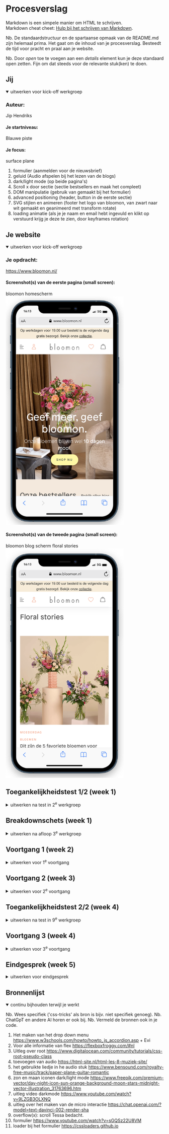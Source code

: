 # Procesverslag
Markdown is een simpele manier om HTML te schrijven.  
Markdown cheat cheet: [Hulp bij het schrijven van Markdown](https://github.com/adam-p/markdown-here/wiki/Markdown-Cheatsheet).

Nb. De standaardstructuur en de spartaanse opmaak van de README.md zijn helemaal prima. Het gaat om de inhoud van je procesverslag. Besteedt de tijd voor pracht en praal aan je website.

Nb. Door *open* toe te voegen aan een *details* element kun je deze standaard open zetten. Fijn om dat steeds voor de relevante stuk(ken) te doen.

## Jij

<details open>
  <summary>uitwerken voor kick-off werkgroep</summary>

  ### Auteur:
  Jip Hendriks

  #### Je startniveau:
  Blauwe piste

  #### Je focus:
  surface plane

  1. formulier (aanmelden voor de nieuwsbrief)
  2. geluid (Audio afspelen bij het lezen van de blogs)
  3. dark/light mode (op beide pagina's)
  4. Scroll x door sectie (sectie bestsellers en maak het compleet)
  5. DOM manipulatie (gebruik van gemaakt bij het formulier)
  6. advanced positioning (header, button in de eerste sectie)
  7. SVG stijlen en animeren (footer het logo van bloomon, van zwart naar wit gemaakt en geanimeerd met transform rotate)
  8. loading animatie (als je je naam en email hebt ingevuld en klikt op verstuurd krijg je deze te zien, door keyframes rotation)
 
</details>





## Je website

<details open>
  <summary>uitwerken voor kick-off werkgroep</summary>

  ### Je opdracht:
  https://www.bloomon.nl/

  #### Screenshot(s) van de eerste pagina (small screen): 
  bloomon homescherm 
  <img src="readme-images/start-bloomon.png" width="375px" alt="start pagina bloomon">

  #### Screenshot(s) van de tweede pagina (small screen):
  bloomon blog scherm floral stories 
  <img src="readme-images/start-floral.png" width="375px" alt="blog pagina">
 
</details>



## Toegankelijkheidstest 1/2 (week 1)

<details>
  <summary>uitwerken na test in 2<sup>e</sup> werkgroep</summary>

  ### Bevindingen
  Lijst met je bevindingen die in de test naar voren kwamen:
   <img src="readme-images/wcag1" alt="eerste pagina wcag">
  <img src="readme-images/wcag2" alt="tweede pagina wcag">
  <img src="readme-images/wcag3" alt="derde pagina wcag">
  <img src="readme-images/wcag4" alt="vierde pagina wcag">
  <img src="readme-images/wcag5" alt="vijfde pagina wcag">


</details>



## Breakdownschets (week 1)

<details>
  <summary>uitwerken na afloop 3<sup>e</sup> werkgroep</summary>

  ### de hele pagina: 
  <img src="readme-images/dummy-plaatje.jpg" width="375px" alt="breakdown van de hele pagina">

  ### dynamisch deel (bijv menu): 
  <img src="readme-images/dummy-plaatje.jpg" width="375px" alt="breakdown van een dynamisch deel">

  
<img src="readme-images/schetsen.pdf" alt="geschetste weergave van bloomons eerste pagina">
</details>





## Voortgang 1 (week 2)

<details>
  <summary>uitwerken voor 1<sup>e</sup> voortgang</summary>

  ### Stand van zaken
  Ik heb nog niet mega veel gedaann voor mijn website. Ik heb vooral de opdrachten van 
  de lessen gemaakt en gekeken hoe ik deze terug wil laten komen in de website.


  ### Agenda voor meeting
  samen met je groepje opstellen

  | student 1      | student 2          | student 3    | student 4        |
  | ---            | ---                | ---          | ---              |
  | dit bespreken  | en dit             | en ik dit    | en dan ik dat    |
  | en dat ook nog | dit als er tijd is | nog een punt | dit wil ik zeker |
  | ...            | ...                | ...          | ...              |

  deze vorm van gesprekken hebben we niet gevoerd. Ik kan dit dus alleen over mijmelf
  zeggen.

  Ik wil graag feedback over de schetsen die ik gemaakt heb van de pagina's. Ik ga feedback vragen over het gebruik van grid en flex. ook zou ik graag willen kijken naar de uitdagingen van de pagina's.

  ### Verslag van meeting
  hier na afloop snel de uitkomsten van de meeting vastleggen

  - Al goed opweg met te schetsen, niet vergeten om erbij te zetten wat links en wat buttons moeten zijn.
  - Flex en grid gebruik gaat goed, mag alleen wel vaker gebruikt worden.
  - Beginnen met de automatische foto slider
 

</details>





## Voortgang 2 (week 3)

<details>
  <summary>uitwerken voor 2<sup>e</sup> voortgang</summary>

  ### Stand van zaken

Ik ben begonnen met het maken van de header en de eerste sectie met daarin een automatische foto slider. Daarna ben ik verder gegaan met de rest van de pagina. Ik denk dat ik nu op 75% van de eerste pagina zit wat af is.


  ### Agenda voor meeting
  samen met je groepje opstellen

  ik wil graag bij het feedback gesprek hebben over het volgende:
  1. Of de header moet bestaan uit gewoon foto's of dat er ook links van gemaakt moeten worden.
  2. Of je het menu ook moet uitwerken
  


  ### Verslag van meeting
  hier na afloop snel de uitkomsten van de meeting vastleggen

  - Maak van de afbeeldingen in de header nog links
  - menu hoef je niet uit te werken als je voor responsive gaat anders niet.
  - foto slider is goed gelukt

</details>





## Toegankelijkheidstest 2/2 (week 4)

<details>
  <summary>uitwerken na test in 9<sup>e</sup> werkgroep</summary>

 Lijst met je bevindingen die in de test naar voren kwamen:
  <img src="readme-images/wcag1" alt="eerste pagina wcag">
  <img src="readme-images/wcag2" alt="tweede pagina wcag">
  <img src="readme-images/wcag3" alt="derde pagina wcag">
  <img src="readme-images/wcag4" alt="vierde pagina wcag">
  <img src="readme-images/wcag5" alt="vijfde pagina wcag">
 
</details>





## Voortgang 3 (week 4)

<details>
  <summary>uitwerken voor 3<sup>e</sup> voortgang</summary>

  ### Stand van zaken
  Ik heb de 1ste pagina helemaal afgemaakt en ook de 2de pagina is bijna af. Ik moet vooral nog de 5 surface dingen toevoegen de micro interactie. Het het maken van de footer ging goed (niet altijd). Ik had nog nooit gewerkt met een dropdown menu, dus vond het intressant om hier meer over te weten te komen. Wat minder goed ging deze week is het maken van het grid op de 2de pagina. Het grid maken zelf gign gemakkelijk. 

probleem week 4
  <img src="readme-images/week4.png" alt="problemen week 4">


  ### Agenda voor meeting
  Ik wil het graag gaan hebben over het grid van de 2de pagina, ik krijg 1 afbeelding maar niet over de gehele breedte van het scherm. Verder heb ik niet echt dingen die ik tijdens dit feedback moment wil besprekken. Dit komt doordat ik vele vragen gelijk in de les kon stellen en geholpen werd :)

  ### Verslag van meeting
  hier na afloop snel de uitkomsten van de meeting vastleggen

  - Bij het selecter had ik verkeerde waarde gebruik, dus snel aangepast en toen deed hij het.
  - Begin met de micro interactie 
  - Begin met de 5 surfaces planes

</details>





## Eindgesprek (week 5)

<details>
  <summary>uitwerken voor eindgesprek</summary>

  ### Je uitkomst - karakteristiek screenshots:
  bij dit scherm ben ik het meest trost op de foto slider en de dark/light mode
  <img src="readme-images/Jip1.png" width="375px" alt="eerste uitgewerkte pagina">

  Bij dit scherm ben ik het meest trots op de toegevoede audio
   <img src="readme-images/Jip2.png" width="375px" alt="tweede uitgewerte pagina">

  ### Dit ging goed/Heb ik geleerd: 
  Ik heb geleerd 
 - hoe je met javascript een drop down menu kunt maken
  <img src="readme-images/dropdown.png" width="375px" alt="dropdown op eigen pagina">

- hoe je audio toevoegd aan de website
  <img src="readme-images/audio.png" width="375px" alt="audio op eigen pagina">

- hoe je beter en gemakkelijker gebruik maakt van grid
  <img src="readme-images/grid.png" width="375px" alt="grid op eigen pagina">


- hoe je een dark/light mode maakt
  <img src="readme-images/dark:light.png" width="375px" alt="dark mode op eigen pagina">


- hoe je gebruik maakt van overflow x

  <img src="readme-images/overflow.png" width="375px" alt="overflow op eigen pagina">


  ### Dit was lastig/Is niet gelukt:
  Korte omschrijving met plaatjes

  <img src="readme-images/dummy-plaatje.jpg" width="375px" alt="bummer">
</details>





## Bronnenlijst

<details open>
  <summary>continu bijhouden terwijl je werkt</summary>

  Nb. Wees specifiek ('css-tricks' als bron is bijv. niet specifiek genoeg). 
  Nb. ChatGpT en andere AI horen er ook bij.
  Nb. Vermeld de bronnen ook in je code.

  1. Het maken van het drop down menu
     https://www.w3schools.com/howto/howto_js_accordion.asp + Evi
  2. Voor alle informatie van flex
     https://flexboxfroggy.com/#nl
  3. Uitleg over root
    https://www.digitalocean.com/community/tutorials/css-root-pseudo-class
  4. toevoegen van audio
    https://html-site.nl/html-les-8-muziek-site/
  5. het gebruikte liedje in he audio stuk
    https://www.bensound.com/royalty-free-music/track/paper-plane-guitar-romantic
  6. zon en maan iconen dark/light mode
    https://www.freepik.com/premium-vector/day-night-icon-sun-orange-background-moon-stars-midnight-vector-illustration_31763696.htm
  7. uitleg video darkmode
    https://www.youtube.com/watch?v=9LZGB3OLXNQ
  8. uitleg over het maken van de micro interactie
    https://chat.openai.com/?model=text-davinci-002-render-sha
  9. overflow(x): scroll Tessa bedacht.
  10. formulier
    https://www.youtube.com/watch?v=sGQSz22U8VM
  11. loader bij het formulier
    https://cssloaders.github.io




</details>